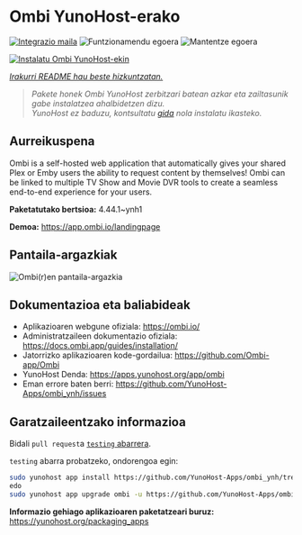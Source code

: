 <!--
Ohart ongi: README hau automatikoki sortu da <https://github.com/YunoHost/apps/tree/master/tools/readme_generator>ri esker
EZ editatu eskuz.
-->

# Ombi YunoHost-erako

[![Integrazio maila](https://dash.yunohost.org/integration/ombi.svg)](https://ci-apps.yunohost.org/ci/apps/ombi/) ![Funtzionamendu egoera](https://ci-apps.yunohost.org/ci/badges/ombi.status.svg) ![Mantentze egoera](https://ci-apps.yunohost.org/ci/badges/ombi.maintain.svg)

[![Instalatu Ombi YunoHost-ekin](https://install-app.yunohost.org/install-with-yunohost.svg)](https://install-app.yunohost.org/?app=ombi)

*[Irakurri README hau beste hizkuntzatan.](./ALL_README.md)*

> *Pakete honek Ombi YunoHost zerbitzari batean azkar eta zailtasunik gabe instalatzea ahalbidetzen dizu.*  
> *YunoHost ez baduzu, kontsultatu [gida](https://yunohost.org/install) nola instalatu ikasteko.*

## Aurreikuspena

Ombi is a self-hosted web application that automatically gives your shared Plex or Emby users the ability to request content by themselves! Ombi can be linked to multiple TV Show and Movie DVR tools to create a seamless end-to-end experience for your users.


**Paketatutako bertsioa:** 4.44.1~ynh1

**Demoa:** <https://app.ombi.io/landingpage>

## Pantaila-argazkiak

![Ombi(r)en pantaila-argazkia](./doc/screenshots/screenshot.png)

## Dokumentazioa eta baliabideak

- Aplikazioaren webgune ofiziala: <https://ombi.io/>
- Administratzaileen dokumentazio ofiziala: <https://docs.ombi.app/guides/installation/>
- Jatorrizko aplikazioaren kode-gordailua: <https://github.com/Ombi-app/Ombi>
- YunoHost Denda: <https://apps.yunohost.org/app/ombi>
- Eman errore baten berri: <https://github.com/YunoHost-Apps/ombi_ynh/issues>

## Garatzaileentzako informazioa

Bidali `pull request`a [`testing` abarrera](https://github.com/YunoHost-Apps/ombi_ynh/tree/testing).

`testing` abarra probatzeko, ondorengoa egin:

```bash
sudo yunohost app install https://github.com/YunoHost-Apps/ombi_ynh/tree/testing --debug
edo
sudo yunohost app upgrade ombi -u https://github.com/YunoHost-Apps/ombi_ynh/tree/testing --debug
```

**Informazio gehiago aplikazioaren paketatzeari buruz:** <https://yunohost.org/packaging_apps>
